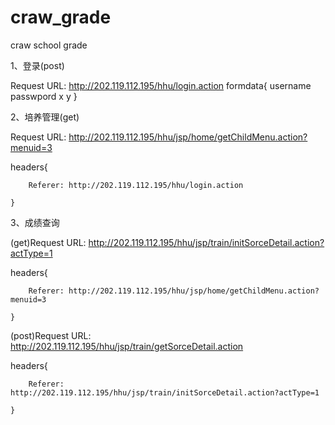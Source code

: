 # craw_grade
craw school grade

1、登录(post)

Request URL: http://202.119.112.195/hhu/login.action
    formdata{
        username
        passwpord
        x
        y
    }

2、培养管理(get)

Request URL: http://202.119.112.195/hhu/jsp/home/getChildMenu.action?menuid=3
  
  headers{
  
        Referer: http://202.119.112.195/hhu/login.action
        
    }

3、成绩查询

(get)Request URL: http://202.119.112.195/hhu/jsp/train/initSorceDetail.action?actType=1
	
  headers{
  
		Referer: http://202.119.112.195/hhu/jsp/home/getChildMenu.action?menuid=3
    
	}
  
(post)Request URL: http://202.119.112.195/hhu/jsp/train/getSorceDetail.action
	
  headers{
  
	    Referer: http://202.119.112.195/hhu/jsp/train/initSorceDetail.action?actType=1
      
	}
